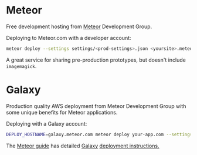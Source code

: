 # Meteor

Free development hosting from [Meteor](http://guide.meteor.com/deployment.html#free-hosting) Development Group.

Deploying to Meteor.com with a developer account:

```sh
meteor deploy --settings settings/<prod-settings>.json <yoursite>.meteor.com
```

 A great service for sharing pre-production prototypes, but doesn't include `imagemagick`.

# Galaxy

Production quality AWS deployment from Meteor Development Group with some unique benefits for Meteor applications.

Deploying with a Galaxy account:

```sh
DEPLOY_HOSTNAME=galaxy.meteor.com meteor deploy your-app.com --settings production-settings.json
```

The [Meteor guide](http://guide.meteor.com/) has detailed [Galaxy](https://www.meteor.com/galaxy) [deployment instructions.](http://guide.meteor.com/deployment.html#galaxy)
